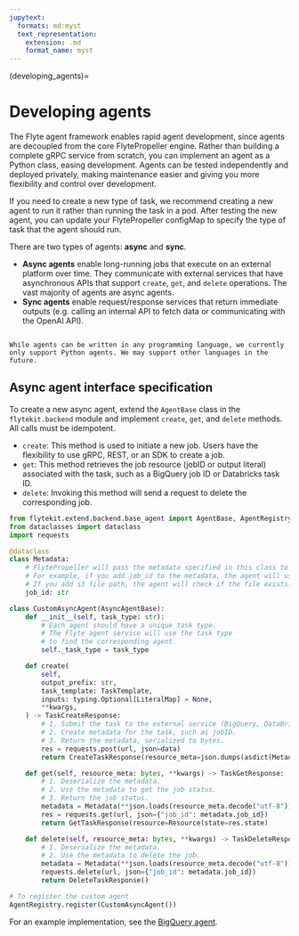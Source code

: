 ```yaml
---
jupytext:
  formats: md:myst
  text_representation:
    extension: .md
    format_name: myst
---
```


(developing_agents)=
# Developing agents

The Flyte agent framework enables rapid agent development, since agents are decoupled from the core FlytePropeller engine. Rather than building a complete gRPC service from scratch, you can implement an agent as a Python class, easing development. Agents can be tested independently and deployed privately, making maintenance easier and giving you more flexibility and control over development.

If you need to create a new type of task, we recommend creating a new agent to run it rather than running the task in a pod. After testing the new agent, you can update your FlytePropeller configMap to specify the type of task that the agent should run.

There are two types of agents: **async** and **sync**.
* **Async agents** enable long-running jobs that execute on an external platform over time. They communicate with external services that have asynchronous APIs that support `create`, `get`, and `delete` operations. The vast majority of agents are async agents.
* **Sync agents** enable request/response services that return immediate outputs (e.g. calling an internal API to fetch data or communicating with the OpenAI API).

```{note}

While agents can be written in any programming language, we currently only support Python agents. We may support other languages in the future.

```

## Async agent interface specification

To create a new async agent, extend the `AgentBase` class in the `flytekit.backend` module and implement `create`, `get`, and `delete` methods. All calls must be idempotent.

- `create`: This method is used to initiate a new job. Users have the flexibility to use gRPC, REST, or an SDK to create a job.
- `get`: This method retrieves the job resource (jobID or output literal) associated with the task, such as a BigQuery job ID or Databricks task ID.
- `delete`: Invoking this method will send a request to delete the corresponding job.

```python
from flytekit.extend.backend.base_agent import AgentBase, AgentRegistry
from dataclasses import dataclass
import requests

@dataclass
class Metadata:
    # FlytePropeller will pass the metadata specified in this class to the agent.
    # For example, if you add job_id to the metadata, the agent will use the job_id to get the job status.
    # If you add s3 file path, the agent will check if the file exists.
    job_id: str

class CustomAsyncAgent(AsyncAgentBase):
    def __init__(self, task_type: str):
        # Each agent should have a unique task type.
        # The Flyte agent service will use the task type
        # to find the corresponding agent.
        self._task_type = task_type

    def create(
        self,
        output_prefix: str,
        task_template: TaskTemplate,
        inputs: typing.Optional[LiteralMap] = None,
        **kwargs,
    ) -> TaskCreateResponse:
        # 1. Submit the task to the external service (BigQuery, DataBricks, etc.)
        # 2. Create metadata for the task, such as jobID.
        # 3. Return the metadata, serialized to bytes.
        res = requests.post(url, json=data)
        return CreateTaskResponse(resource_meta=json.dumps(asdict(Metadata(job_id=str(res.job_id)))).encode("utf-8"))

    def get(self, resource_meta: bytes, **kwargs) -> TaskGetResponse:
        # 1. Deserialize the metadata.
        # 2. Use the metadata to get the job status.
        # 3. Return the job status.
        metadata = Metadata(**json.loads(resource_meta.decode("utf-8")))
        res = requests.get(url, json={"job_id": metadata.job_id})
        return GetTaskResponse(resource=Resource(state=res.state)

    def delete(self, resource_meta: bytes, **kwargs) -> TaskDeleteResponse:
        # 1. Deserialize the metadata.
        # 2. Use the metadata to delete the job.
        metadata = Metadata(**json.loads(resource_meta.decode("utf-8")))
        requests.delete(url, json={"job_id": metadata.job_id})
        return DeleteTaskResponse()

# To register the custom agent
AgentRegistry.register(CustomAsyncAgent())
```

For an example implementation, see the [BigQuery agent](https://github.com/flyteorg/flytekit/blob/master/plugins/flytekit-bigquery/flytekitplugins/bigquery/agent.py#L43).
